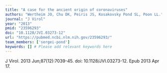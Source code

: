 ```yaml
---
title: "A case for the ancient origin of coronaviruses"
authors: "Wertheim JO, Chu DK, Peiris JS, Kosakovsky Pond SL, Poon LL."
journal: "J Virol"
year: "2013"
pmid: "23596293"
doi: "10.1128/JVI.03273-12"
url: "https://pubmed.ncbi.nlm.nih.gov/23596293/"
team_members: ['sergei-pond']
keywords: [] # Please add relevant keywords here
---
```

J Virol. 2013 Jun;87(12):7039-45. doi: 10.1128/JVI.03273-12. Epub 2013 Apr 17.